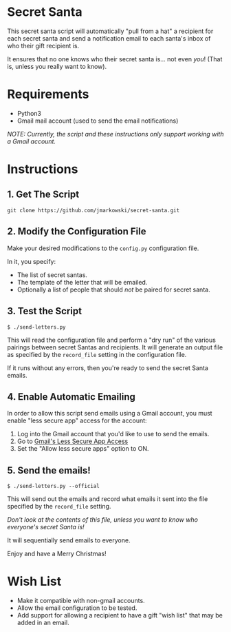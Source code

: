 # Secret Santa

This secret santa script will automatically "pull from a hat" a recipient for
each secret santa and send a notification email to each santa's inbox
of who their gift recipient is.

It ensures that no one knows who their secret santa is... not even *you*! (That
is, unless you really want to know).


# Requirements

*  Python3
*  Gmail mail account (used to send the email notifications)

*NOTE: Currently, the script and these instructions only support working with a
Gmail account.*


# Instructions

## 1. Get The Script

```
git clone https://github.com/jmarkowski/secret-santa.git
```

## 2. Modify the Configuration File

Make your desired modifications to the `config.py` configuration file.

In it, you specify:

*  The list of secret santas.
*  The template of the letter that will be emailed.
*  Optionally a list of people that should *not* be paired for secret santa.


## 3. Test the Script

```
$ ./send-letters.py
```

This will read the configuration file and perform a "dry run" of the various
pairings between secret Santas and recipients. It will generate an output file
as specified by the `record_file` setting in the configuration file.

If it runs without any errors, then you're ready to send the secret Santa
emails.


## 4. Enable Automatic Emailing

In order to allow this script send emails using a Gmail account,
you must enable "less secure app" access for the account:

1.  Log into the Gmail account that you'd like to use to send the emails.
2.  Go to [Gmail's Less Secure App Access](https://www.google.com/settings/security/lesssecureapps)
3.  Set the "Allow less secure apps" option to ON.


## 5. Send the emails!

```
$ ./send-letters.py --official
```

This will send out the emails and record what emails it sent into the file
specified by the `record_file` setting.

*Don't look at the contents of this file, unless you want to know who everyone's
secret Santa is!*

It will sequentially send emails to everyone.

Enjoy and have a Merry Christmas!


# Wish List

*  Make it compatible with non-gmail accounts.
*  Allow the email configuration to be tested.
*  Add support for allowing a recipient to have a gift "wish list" that may be
   added in an email.
